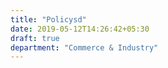 ```yaml
---
title: "Policysd"
date: 2019-05-12T14:26:42+05:30
draft: true
department: "Commerce & Industry"
---
```



